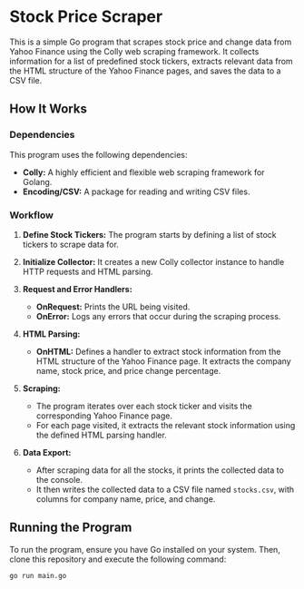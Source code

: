 # Stock Price Scraper

This is a simple Go program that scrapes stock price and change data from Yahoo Finance using the Colly web scraping framework. It collects information for a list of predefined stock tickers, extracts relevant data from the HTML structure of the Yahoo Finance pages, and saves the data to a CSV file.

## How It Works

### Dependencies

This program uses the following dependencies:

- **Colly:** A highly efficient and flexible web scraping framework for Golang.
- **Encoding/CSV:** A package for reading and writing CSV files.

### Workflow

1. **Define Stock Tickers:** The program starts by defining a list of stock tickers to scrape data for.

2. **Initialize Collector:** It creates a new Colly collector instance to handle HTTP requests and HTML parsing.

3. **Request and Error Handlers:**
   - **OnRequest:** Prints the URL being visited.
   - **OnError:** Logs any errors that occur during the scraping process.

4. **HTML Parsing:**
   - **OnHTML:** Defines a handler to extract stock information from the HTML structure of the Yahoo Finance page. It extracts the company name, stock price, and price change percentage.

5. **Scraping:**
   - The program iterates over each stock ticker and visits the corresponding Yahoo Finance page.
   - For each page visited, it extracts the relevant stock information using the defined HTML parsing handler.

6. **Data Export:**
   - After scraping data for all the stocks, it prints the collected data to the console.
   - It then writes the collected data to a CSV file named `stocks.csv`, with columns for company name, price, and change.

## Running the Program

To run the program, ensure you have Go installed on your system. Then, clone this repository and execute the following command:

```bash
go run main.go
